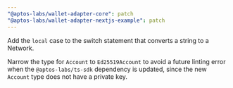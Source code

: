 ```yaml
---
"@aptos-labs/wallet-adapter-core": patch
"@aptos-labs/wallet-adapter-nextjs-example": patch
---
```


Add the `local` case to the switch statement that converts a string to a Network.

Narrow the type for `Account` to `Ed25519Account` to avoid a future linting error when the `@aptos-labs/ts-sdk` dependency is updated, since the new `Account` type does not have a private key.
